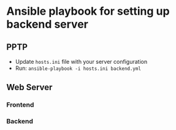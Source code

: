 # Ansible playbook for setting up backend server


## PPTP

- Update `hosts.ini` file with your server configuration
- Run: `ansible-playbook -i hosts.ini backend.yml`

## Web Server

### Frontend


### Backend